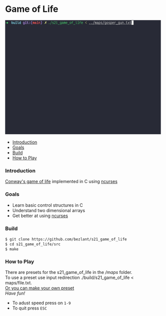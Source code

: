 # Game of Life

![Game of Life preview](assets/preview.gif)

* [Introduction](#introduction)
* [Goals](#goals)
* [Build](#build)
* [How to Play](#how-to-play)

### Introduction

[Conway's game of life](https://en.wikipedia.org/wiki/Conway%27s_Game_of_Life) implemented in C using [ncurses](https://en.wikipedia.org/wiki/Ncurses)  

### Goals
- Learn basic control structures in C
- Understand two dimensional arrays
- Get better at using [ncurses](https://tldp.org/HOWTO/NCURSES-Programming-HOWTO/)  
### Build

```
$ git clone https://github.com/bezlant/s21_game_of_life
$ cd s21_game_of_life/src
$ make
```

### How to Play

There are presets for the s21_game_of_life in the */maps* folder.<br>To use a preset use input redirection ./build/s21_game_of_life < maps/file.txt. 
<br><u>Or you can make your own preset</u><br> *Have fun!*

* To adust speed press on `1-9`
* To quit press `ESC`
